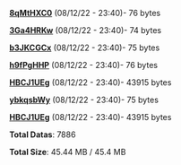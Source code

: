 [**8qMtHXC0**](/data/8qMtHXC0.txt) (08/12/22 - 23:40)- 76 bytes

[**3Ga4HRKw**](/data/3Ga4HRKw.txt) (08/12/22 - 23:40)- 74 bytes

[**b3JKCGCx**](/data/b3JKCGCx.txt) (08/12/22 - 23:40)- 75 bytes

[**h9fPgHHP**](/data/h9fPgHHP.txt) (08/12/22 - 23:40)- 76 bytes

[**HBCJ1UEg**](/data/HBCJ1UEg.txt) (08/12/22 - 23:40)- 43915 bytes

[**ybkqsbWy**](/data/ybkqsbWy.txt) (08/12/22 - 23:40)- 75 bytes

[**HBCJ1UEg**](/data/HBCJ1UEg.txt) (08/12/22 - 23:40)- 43915 bytes

**Total Datas**: 7886

**Total Size**: 45.44 MB / 45.4 MB